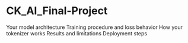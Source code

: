 # CK_AI_Final-Project

Your model architecture
Training procedure and loss behavior
How your tokenizer works
Results and limitations
Deployment steps
